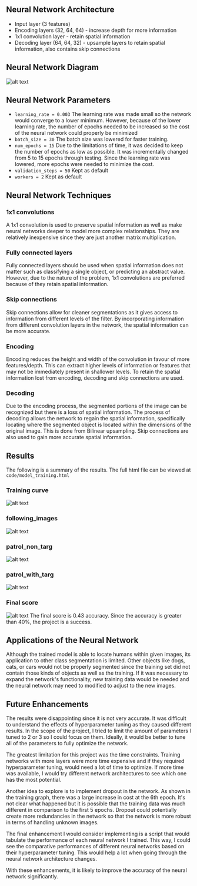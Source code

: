 [image_0]: ./pictures/my_plot.png
[image_1]: ./pictures/hero.png
[image_2]: ./pictures/non_target.png
[image_3]: ./pictures/patrol_with_targ.png
[image_4]: ./pictures/training_curves.png
[image_5]: ./pictures/final_score.png

## Neural Network Architecture
- Input layer (3 features)
- Encoding layers (32, 64, 64) - increase depth for more information
- 1x1 convolution layer - retain spatial information
- Decoding layer (64, 64, 32) - upsample layers to retain spatial information, also contains skip connections

## Neural Network Diagram
![alt text][image_0]
## Neural Network Parameters
- `learning_rate = 0.003` The learning rate was made small so the network would converge to a lower minimum. However, because of the lower learning rate, the number of epochs needed to be increased so the cost of the neural network could properly be minimized
- `batch_size = 30` The batch size was lowered for faster training.
- `num_epochs = 15` Due to the limitations of time, it was decided to keep the number of epochs as low as possible. It was incrementally changed from 5 to 15 epochs through testing. Since the learning rate was lowered, more epochs were needed to minimize the cost.
- `validation_steps = 50` Kept as default
- `workers = 2` Kept as default

## Neural Network Techniques
### 1x1 convolutions
A 1x1 convolution is used to preserve spatial information as well as make neural networks deeper to model more complex relationships. They are relatively inexpensive since they are just another matrix multiplication.

### Fully connected layers
Fully connected layers should be used when spatial information does not matter such as classifying a single object, or predicting an abstract value. However, due to the nature of the problem, 1x1 convolutions are preferred because of they retain spatial information.

### Skip connections
Skip connections allow for cleaner segmentations as it gives access to information from different levels of the filter. By incorporating information from different convolution layers in the network, the spatial information can be more accurate.

### Encoding
Encoding reduces the height and width of the convolution in favour of more features/depth. This can extract higher levels of information or features that may not be immediately present in shallower levels. To retain the spatial information lost from encoding, decoding and skip connections are used.

### Decoding
Due to the encoding process, the segmented portions of the image can be recognized but there is a loss of spatial information. The process of decoding allows the network to regain the spatial information, specifically locating where the segmented object is located within the dimensions of the original image. This is done from Bilinear upsampling. Skip connections are also used to gain more accurate spatial information.

## Results
The following is a summary of the results. The full html file can be viewed at `code/model_training.html`
### Training curve
![alt text][image_4]
### following_images
![alt text][image_1]
### patrol_non_targ
![alt text][image_2]
### patrol_with_targ
![alt text][image_3]
### Final score
![alt text][image_5]
The final score is 0.43 accuracy. Since the accuracy is greater than 40%, the project is a success.

## Applications of the Neural Network
Although the trained model is able to locate humans within given images, its application to other class segmentation is limited. Other objects like dogs, cats, or cars would not be properly segmented since the training set did not contain those kinds of objects as well as the training. If it was necessary to expand the network's functionality, new training data would be needed and the neural network may need to modified to adjust to the new images.

## Future Enhancements
The results were disappointing since it is not very accurate. It was difficult to understand the effects of hyperparameter tuning as they caused different results. In the scope of the project, I tried to limit the amount of parameters I tuned to 2 or 3 so I could focus on them. Ideally, it would be better to tune all of the parameters to fully optimize the network.

The greatest limitation for this project was the time constraints. Training networks with more layers were more time expensive and if they required hyperparameter tuning, would need a lot of time to optimize. If more time was available, I would try different network architectures to see which one has the most potential.

Another idea to explore is to implement dropout in the network. As shown in the training graph, there was a large increase in cost at the 6th epoch. It's not clear what happened but it is possible that the training data was much different in comparison to the first 5 epochs. Dropout could potentially create more redundancies in the network so that the network is more robust in terms of handling unknown images.

The final enhancement I would consider implementing is a script that would tabulate the performance of each neural network I trained. This way, I could see the comparative performances of different neural networks based on their hyperparameter tuning. This would help a lot when going through the neural network architecture changes.

With these enhancements, it is likely to improve the accuracy of the neural network significantly.
